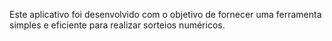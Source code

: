 Este aplicativo foi desenvolvido com o objetivo de fornecer uma ferramenta simples e eficiente para realizar sorteios numéricos.
